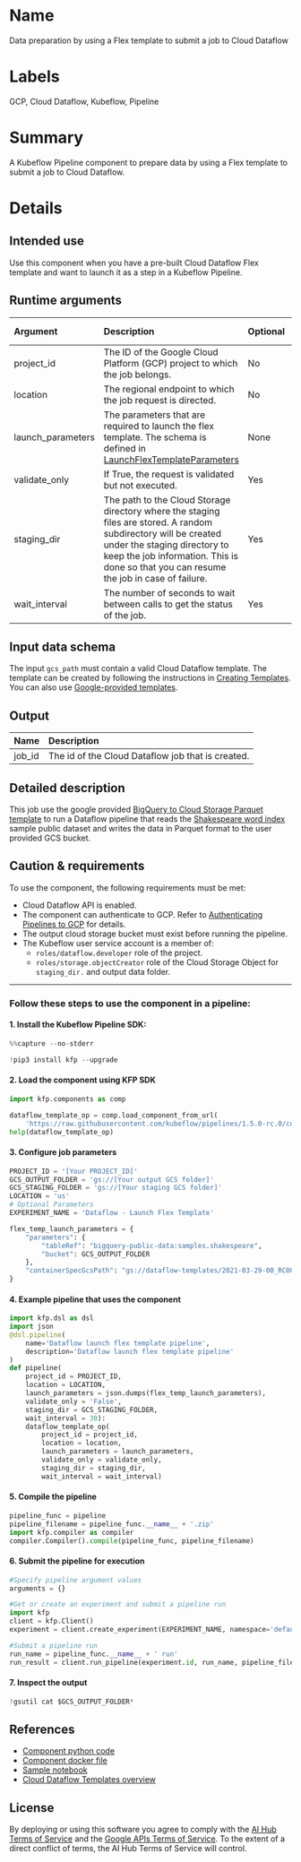
# Name
Data preparation by using a Flex template to submit a job to Cloud Dataflow

# Labels
GCP, Cloud Dataflow, Kubeflow, Pipeline

# Summary
A Kubeflow Pipeline component to prepare data by using a Flex template to submit a job to Cloud Dataflow.

# Details

## Intended use
Use this component when you have a pre-built Cloud Dataflow Flex template and want to launch it as a step in a Kubeflow Pipeline.

## Runtime arguments
Argument        | Description                 | Optional   | Data type  | Accepted values | Default    |
:---            | :----------                 | :----------| :----------| :----------     | :----------|
project_id | The ID of the Google Cloud Platform (GCP) project to which the job belongs. | No | GCPProjectID |  |  |
location | The regional endpoint to which the job request is directed.| No  |  GCPRegion |    |   |
launch_parameters | The parameters that are required to launch the flex template. The schema is defined in [LaunchFlexTemplateParameters](https://cloud.google.com/dataflow/docs/reference/rest/v1b3/projects.locations.flexTemplates/launch#LaunchFlexTemplateParameter) | None |
validate_only | If True, the request is validated but not executed.   |  Yes  |  Boolean |  |  False |
staging_dir |  The path to the Cloud Storage directory where the staging files are stored. A random subdirectory will be created under the staging directory to keep the job information. This is done so that you can resume the job in case of failure.|  Yes |  GCSPath |   |  None |
wait_interval | The number of seconds to wait between calls to get the status of the job. |  Yes  | Integer  |   |  30 |

## Input data schema

The input `gcs_path` must contain a valid Cloud Dataflow template. The template can be created by following the instructions in [Creating Templates](https://cloud.google.com/dataflow/docs/guides/templates/creating-templates). You can also use [Google-provided templates](https://cloud.google.com/dataflow/docs/guides/templates/provided-templates).

## Output
Name | Description
:--- | :----------
job_id | The id of the Cloud Dataflow job that is created.

## Detailed description
This job use the google provided [BigQuery to Cloud Storage Parquet template](https://cloud.google.com/dataflow/docs/guides/templates/provided-batch#running-the-bigquery-to-cloud-storage-parquet-template)
to run a Dataflow pipeline that reads the [Shakespeare word index](https://cloud.google.com/bigquery/public-data#sample_tables)
sample public dataset and writes the data in Parquet format to the user provided GCS bucket.

## Caution & requirements
To use the component, the following requirements must be met:
- Cloud Dataflow API is enabled.
- The component can authenticate to GCP. Refer to [Authenticating Pipelines to GCP](https://www.kubeflow.org/docs/gke/authentication-pipelines/) for details.
- The output cloud storage bucket must exist before running the pipeline.
- The Kubeflow user service account is a member of:
    - `roles/dataflow.developer` role of the project.
    - `roles/storage.objectCreator` role of the Cloud Storage Object for `staging_dir.` and output data folder.


---

### Follow these steps to use the component in a pipeline:

#### 1. Install the Kubeflow Pipeline SDK:

```python
%%capture --no-stderr

!pip3 install kfp --upgrade
```

#### 2. Load the component using KFP SDK
```python
import kfp.components as comp

dataflow_template_op = comp.load_component_from_url(
    'https://raw.githubusercontent.com/kubeflow/pipelines/1.5.0-rc.0/components/gcp/dataflow/launch_flex_template/component.yaml')
help(dataflow_template_op)
```

#### 3. Configure job parameters
```python
PROJECT_ID = '[Your PROJECT_ID]'
GCS_OUTPUT_FOLDER = 'gs://[Your output GCS folder]'
GCS_STAGING_FOLDER = 'gs://[Your staging GCS folder]'
LOCATION = 'us'
# Optional Parameters
EXPERIMENT_NAME = 'Dataflow - Launch Flex Template'

flex_temp_launch_parameters = {
    "parameters": {
        "tableRef": "bigquery-public-data:samples.shakespeare",
        "bucket": GCS_OUTPUT_FOLDER
    },
    "containerSpecGcsPath": "gs://dataflow-templates/2021-03-29-00_RC00/flex/BigQuery_to_Parquet",
}
```

#### 4. Example pipeline that uses the component

```python
import kfp.dsl as dsl
import json
@dsl.pipeline(
    name='Dataflow launch flex template pipeline',
    description='Dataflow launch flex template pipeline'
)
def pipeline(
    project_id = PROJECT_ID,
    location = LOCATION,
    launch_parameters = json.dumps(flex_temp_launch_parameters),
    validate_only = 'False',
    staging_dir = GCS_STAGING_FOLDER,
    wait_interval = 30):
    dataflow_template_op(
        project_id = project_id,
        location = location,
        launch_parameters = launch_parameters,
        validate_only = validate_only,
        staging_dir = staging_dir,
        wait_interval = wait_interval)

```

#### 5. Compile the pipeline

```python
pipeline_func = pipeline
pipeline_filename = pipeline_func.__name__ + '.zip'
import kfp.compiler as compiler
compiler.Compiler().compile(pipeline_func, pipeline_filename)
```

#### 6. Submit the pipeline for execution

```python
#Specify pipeline argument values
arguments = {}

#Get or create an experiment and submit a pipeline run
import kfp
client = kfp.Client()
experiment = client.create_experiment(EXPERIMENT_NAME, namespace='default')

#Submit a pipeline run
run_name = pipeline_func.__name__ + ' run'
run_result = client.run_pipeline(experiment.id, run_name, pipeline_filename, arguments)
```

#### 7. Inspect the output

```python
!gsutil cat $GCS_OUTPUT_FOLDER*
```

## References

* [Component python code](https://github.com/kubeflow/pipelines/blob/master/components/gcp/container/component_sdk/python/kfp_component/google/dataflow/_launch_flex_template.py)
* [Component docker file](https://github.com/kubeflow/pipelines/blob/master/components/gcp/container/Dockerfile)
* [Sample notebook](https://github.com/kubeflow/pipelines/blob/master/components/gcp/dataflow/launch_flex_template/sample.ipynb)
* [Cloud Dataflow Templates overview](https://cloud.google.com/dataflow/docs/guides/templates/overview)

## License
By deploying or using this software you agree to comply with the [AI Hub Terms of Service](https://aihub.cloud.google.com/u/0/aihub-tos) and the [Google APIs Terms of Service](https://developers.google.com/terms/). To the extent of a direct conflict of terms, the AI Hub Terms of Service will control.
